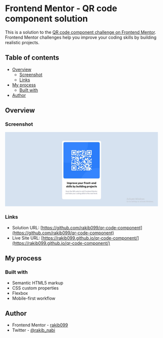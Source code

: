 # Frontend Mentor - QR code component solution

This is a solution to the [QR code component challenge on Frontend Mentor](https://www.frontendmentor.io/challenges/qr-code-component-iux_sIO_H). Frontend Mentor challenges help you improve your coding skills by building realistic projects. 

## Table of contents

- [Overview](#overview)
  - [Screenshot](#screenshot)
  - [Links](#links)
- [My process](#my-process)
  - [Built with](#built-with)
- [Author](#author)

## Overview

### Screenshot

![](./screenshot.jpg)

### Links

- Solution URL: [https://github.com/rakib099/qr-code-component](https://github.com/rakib099/qr-code-component)
- Live Site URL: [https://rakib099.github.io/qr-code-component/](https://rakib099.github.io/qr-code-component/)

## My process

### Built with

- Semantic HTML5 markup
- CSS custom properties
- Flexbox
- Mobile-first workflow

## Author

- Frontend Mentor - [rakib099](https://www.frontendmentor.io/profile/rakib099)
- Twitter - [@rakib_nabi](https://www.twitter.com/rakib_nabi)